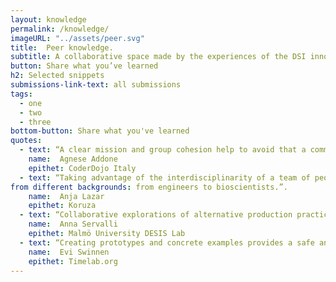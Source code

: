 ```yaml
---
layout: knowledge
permalink: /knowledge/
imageURL: "../assets/peer.svg"
title:  Peer knowledge.
subtitle: A collaborative space made by the experiences of the DSI innovators. The space provides problems solving tactics generated by the people who are making digital social innovation in Europe.
button: Share what you’ve learned
h2: Selected snippets
submissions-link-text: all submissions
tags:
  - one
  - two
  - three
bottom-button: Share what you've learned
quotes:
  - text: “A clear mission and group cohesion help to avoid that a community based initiative becomes a pure service where the assessment logic can limit the freedom of expression of the kids learning tech.”
    name:  Agnese Addone 
    epithet: CoderDojo Italy
  - text: “Taking advantage of the interdisciplinarity of a team of people coming
from different backgrounds: from engineers to bioscientists.”.
    name:  Anja Lazar 
    epithet: Koruza
  - text: “Collaborative explorations of alternative production practices require ongoing experimentation with formats, mutual learning but also a long-term commitment from the different parties involved”
    name:  Anna Servalli 
    epithet: Malmö University DESIS Lab 
  - text: “Creating prototypes and concrete examples provides a safe and empowering environment that shows the positive outcome for change”
    name:  Evi Swinnen
    epithet: Timelab.org
---
```

